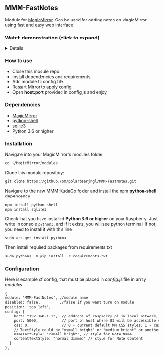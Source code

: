 ## MMM-FastNotes
Module for [MagicMirror](https://github.com/MichMich/MagicMirror). Can be used for adding notes on MagicMirror using fast and easy web interface


<summary><h3>Watch demonstration (click to expand)</h3></summary>
<details>
</details>

### How to use
* Clone this module repo
* Install dependencies and requirements
* Add module to config file
* Restart Mirror to apply config
* Open **host:port** provided in config.js and enjoy

### Dependencies
* [MagicMirror](https://github.com/MichMich/MagicMirror)
* [python-shell](https://www.npmjs.com/package/python-shell)
* [sqlite3](http://npmjs.com/package/sqlite3)
* Python 3.6 or higher

### Installation
Navigate into your MagicMirror's modules folder
```markdown
cd ~/MagicMirror/modules
```

Clone this module repository:
```markdown
git clone https://github.com/polarbearjngl/MMM-FastNotes.git
```

Navigate to the new MMM-KudaGo folder and install the npm **python-shell** dependency
```markdown
npm install python-shell
npm install sqlite3
```

Check that you have installed **Python 3.6 or higher** on your Raspberry. Just write in console `python3`, and if it exists, you will see python terminal. If not, you need to install it with this line
```markdown
sudo apt-get install python3
```

Then install required packages from requirements.txt
```markdown
sudo python3 -m pip install -r requirements.txt
```

### Configuration
Here is example of config, that must be placed in *config.js* file in array *modules*
```markdown
{
module: 'MMM-FastNotes', //module name
disabled: false,         //false if you want turn on module
position: 'top_left',
config: {
    host: "192.168.1.1",  // address of raspberry pi in local network, need for access to WEB UI
    port: 5000,           // port on host where UI will be accessible via web browser
    css: 0,               // 0 - current default MM CSS styles; 1 - custom css stile
    // TextStyle could be "xsmall bright" or "medium bright" or another one defined in /home/pi/MagicMirror/css/main.css, or in your own custom CSS
    nameTextStyle: "xsmall bright", // style for Note Name
    contentTextStyle: "normal dimmed" // style for Note Content
  }
},
```

